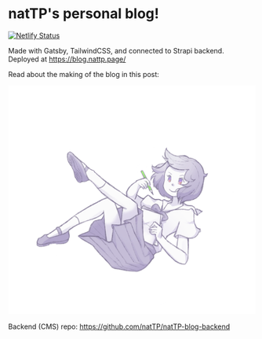 # natTP's personal blog!

[![Netlify Status](https://api.netlify.com/api/v1/badges/125ef470-f903-4132-b3e0-f6a168f34d46/deploy-status)](https://app.netlify.com/sites/nattp-blog/deploys)

Made with Gatsby, TailwindCSS, and connected to Strapi backend. Deployed at https://blog.nattp.page/

Read about the making of the blog in this post: <TBA>

![natTPlanding illustration](src/assets/hero-art/chara.png)

Backend (CMS) repo: https://github.com/natTP/natTP-blog-backend
